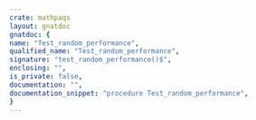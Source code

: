 ```yaml
---
crate: mathpaqs
layout: gnatdoc
gnatdoc: {
name: "Test_random_performance",
qualified_name: "Test_random_performance",
signature: "test_random_performance()$",
enclosing: "",
is_private: false,
documentation: "",
documentation_snippet: "procedure Test_random_performance",
}
---
```

